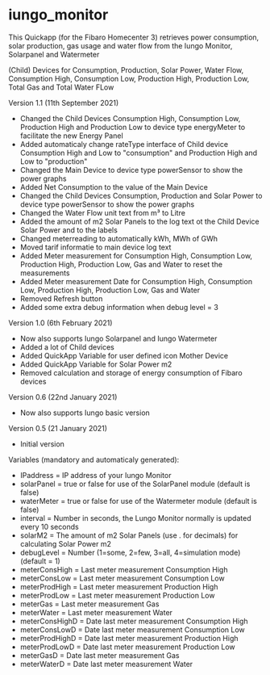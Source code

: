 # iungo_monitor

This Quickapp (for the Fibaro Homecenter 3) retrieves power consumption, solar production, gas usage and water flow from the Iungo Monitor, Solarpanel and Watermeter

(Child) Devices for Consumption, Production, Solar Power, Water Flow, Consumption High, Consumption Low, Production High, Production Low, Total Gas and Total Water FLow

Version 1.1 (11th September 2021)
- Changed the Child Devices Consumption High, Consumption Low, Production High and Production Low to device type energyMeter to facilitate the new Energy Panel
- Added automaticaly change rateType interface of Child device Consumption High and Low to "consumption" and Production High and Low to "production"
- Changed the Main Device to device type powerSensor to show the power graphs
- Added Net Consumption to the value of the Main Device 
- Changed the Child Devices Consumption, Production and Solar Power to device type powerSensor to show the power graphs 
- Changed the Water Flow unit text from m³ to Litre
- Added the amount of m2 Solar Panels to the log text ot the Child Device Solar Power and to the labels
- Changed meterreading to automatically kWh, MWh of GWh
- Moved tarif informatie to main device log text
- Added Meter measurement for Consumption High, Consumption Low, Production High, Production Low, Gas and Water to reset the measurements
- Added Meter measurement Date for Consumption High, Consumption Low, Production High, Production Low, Gas and Water
- Removed Refresh button
- Added some extra debug information when debug level = 3

Version 1.0 (6th February 2021)
- Now also supports Iungo Solarpanel and Iungo Watermeter
- Added a lot of Child devices
- Added QuickApp Variable for user defined icon Mother Device
- Added QuickApp Variable for Solar Power m2
- Removed calculation and storage of energy consumption of Fibaro devices

Version 0.6 (22nd January 2021)
- Now also supports Iungo basic version

Version 0.5 (21 January 2021)
- Initial version

Variables (mandatory and automaticaly generated): 
- IPaddress = IP address of your Iungo Monitor
- solarPanel = true or false for use of the SolarPanel module (default is false)
- waterMeter = true or false for use of the Watermeter module (default is false)
- interval = Number in seconds, the Lungo Monitor normally is updated every 10 seconds
- solarM2 = The amount of m2 Solar Panels (use . for decimals) for calculating Solar Power m2
- debugLevel = Number (1=some, 2=few, 3=all, 4=simulation mode) (default = 1)
- meterConsHigh = Last meter measurement Consumption High
- meterConsLow = Last meter measurement Consumption Low
- meterProdHigh = Last meter measurement Production High 
- meterProdLow = Last meter measurement Production Low 
- meterGas = Last meter measurement Gas 
- meterWater = Last meter measurement Water 
- meterConsHighD = Date last meter measurement Consumption High
- meterConsLowD = Date last meter measurement Consumption Low
- meterProdHighD = Date last meter measurement Production High 
- meterProdLowD = Date last meter measurement Production Low 
- meterGasD = Date last meter measurement Gas 
- meterWaterD = Date last meter measurement Water 
